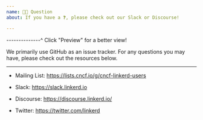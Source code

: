 ```yaml
---
name: 🙋🏾 Question
about: If you have a ❓, please check out our Slack or Discourse!

---
```


--------------^ Click "Preview" for a better view!

We primarily use GitHub as an issue tracker. For any questions you may have,
please check out the resources below.

---

- Mailing List: https://lists.cncf.io/g/cncf-linkerd-users

- Slack: https://slack.linkerd.io

- Discourse: https://discourse.linkerd.io/

- Twitter: https://twitter.com/linkerd
